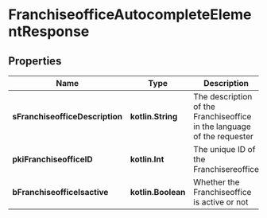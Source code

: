 
# FranchiseofficeAutocompleteElementResponse

## Properties
Name | Type | Description | Notes
------------ | ------------- | ------------- | -------------
**sFranchiseofficeDescription** | **kotlin.String** | The description of the Franchiseoffice in the language of the requester | 
**pkiFranchiseofficeID** | **kotlin.Int** | The unique ID of the Franchisereoffice | 
**bFranchiseofficeIsactive** | **kotlin.Boolean** | Whether the Franchiseoffice is active or not | 



